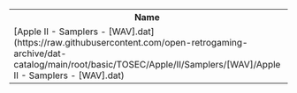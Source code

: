 <table>
<tr><th>Name</th><th>Size</th></tr>
<tr><td>[Apple II - Samplers - [WAV].dat](https://raw.githubusercontent.com/open-retrogaming-archive/dat-catalog/main/root/basic/TOSEC/Apple/II/Samplers/[WAV]/Apple II - Samplers - [WAV].dat)</td><td>1241</td></tr>
</table>
